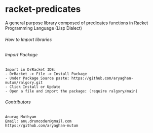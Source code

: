 racket-predicates
=================

A general purpose library composed of predicates functions in Racket Programming Language (Lisp Dialect)

###### How to Import libraries 

###### Import Package
```properties
Import in DrRacket IDE:
- DrRacket -> File -> Install Package 
- Under Package Source paste: https://github.com/aryaghan-mutum/ralgory.git 
- Click Install or Update
- Open a file and import the package: (require ralgory/main)
```

###### Contributors
```properties
Anurag Muthyam 
Email: anu.drumcoder@gmail.com
https://github.com/aryaghan-mutum
```
